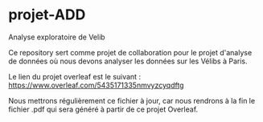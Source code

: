 # projet-ADD
Analyse exploratoire de Velib

Ce repository sert comme projet de collaboration pour le projet d'analyse de données où nous devons analyser les données sur les Vélibs à Paris.

Le lien du projet overleaf est le suivant : https://www.overleaf.com/5435171335nmvyzcyqdftg

Nous mettrons régulièrement ce fichier à jour, car nous rendrons à la fin le fichier .pdf qui sera généré à partir de ce projet Overleaf. 
